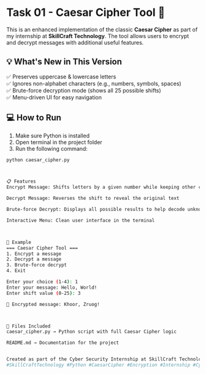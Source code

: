 # Task 01 - Caesar Cipher Tool 🔐

This is an enhanced implementation of the classic **Caesar Cipher** as part of my internship at **SkillCraft Technology**. The tool allows users to encrypt and decrypt messages with additional useful features.


## 💡 What's New in This Version

✅ Preserves uppercase & lowercase letters  
✅ Ignores non-alphabet characters (e.g., numbers, symbols, spaces)  
✅ Brute-force decryption mode (shows all 25 possible shifts)  
✅ Menu-driven UI for easy navigation


## 💻 How to Run

1. Make sure Python is installed
2. Open terminal in the project folder
3. Run the following command:

```bash
python caesar_cipher.py



📋 Features
Encrypt Message: Shifts letters by a given number while keeping other characters intact

Decrypt Message: Reverses the shift to reveal the original text

Brute-force Decrypt: Displays all possible results to help decode unknown messages

Interactive Menu: Clean user interface in the terminal



🧪 Example
=== Caesar Cipher Tool ===
1. Encrypt a message
2. Decrypt a message
3. Brute-force decrypt
4. Exit

Enter your choice (1-4): 1
Enter your message: Hello, World!
Enter shift value (0-25): 3

🔐 Encrypted message: Khoor, Zruog!



📁 Files Included
caesar_cipher.py → Python script with full Caesar Cipher logic

README.md → Documentation for the project


Created as part of the Cyber Security Internship at SkillCraft Technology.
#SkillCraftTechnology #Python #CaesarCipher #Encryption #Internship #CyberSecurity

